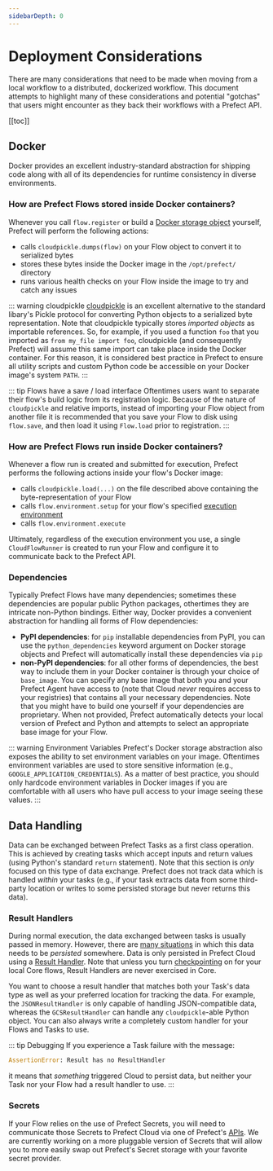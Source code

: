 ```yaml
---
sidebarDepth: 0
---
```


# Deployment Considerations

There are many considerations that need to be made when moving from a local workflow to a distributed, dockerized workflow. This document attempts to highlight many of these considerations and potential "gotchas" that users might encounter as they back their workflows with a Prefect API.

[[toc]]

## Docker

Docker provides an excellent industry-standard abstraction for shipping code along with all of its dependencies for runtime consistency in diverse environments. 

### How are Prefect Flows stored inside Docker containers?

Whenever you call `flow.register` or build a [Docker storage object](../../api/latest/environments/storage.html#docker) yourself, Prefect will perform the following actions:

- calls `cloudpickle.dumps(flow)` on your Flow object to convert it to serialized bytes
- stores these bytes inside the Docker image in the `/opt/prefect/` directory
- runs various health checks on your Flow inside the image to try and catch any issues

::: warning cloudpickle
[cloudpickle](https://github.com/cloudpipe/cloudpickle) is an excellent alternative to the standard libary's Pickle protocol for converting Python objects to a serialized byte representation. Note that cloudpickle typically stores _imported objects_ as importable references. So, for example, if you used a function `foo` that you imported as `from my_file import foo`, cloudpickle (and consequently Prefect) will assume this same import can take place inside the Docker container. For this reason, it is considered best practice in Prefect to ensure all utility scripts and custom Python code be accessible on your Docker image's system `PATH`.
:::

::: tip Flows have a save / load interface
Oftentimes users want to separate their flow's build logic from its registration logic. Because of the nature of `cloudpickle` and relative imports, instead of importing your Flow object from another file it is recommended that you save your Flow to disk using `flow.save`, and then load it using `Flow.load` prior to registration.
:::

### How are Prefect Flows run inside Docker containers?

Whenever a flow run is created and submitted for execution, Prefect performs the following actions inside your flow's Docker image:

- calls `cloudpickle.load(...)` on the file described above containing the byte-representation of your Flow
- calls `flow.environment.setup` for your flow's specified [execution environment](../../api/latest/environments/execution.html)
- calls `flow.environment.execute`

Ultimately, regardless of the execution environment you use, a single `CloudFlowRunner` is created to run your Flow and configure it to communicate back to the Prefect API.

### Dependencies

Typically Prefect Flows have many dependencies; sometimes these dependencies are popular public Python packages, othertimes they are intricate non-Python bindings. Either way, Docker provides a convenient abstraction for handling all forms of Flow dependencies:

- **PyPI dependencies**: for `pip` installable dependencies from PyPI, you can use the `python_dependencies` keyword argument on Docker storage objects and Prefect will automatically install these dependencies via `pip`
- **non-PyPI dependencies**: for all other forms of dependencies, the best way to include them in your Docker container is through your choice of `base_image`. You can specify any base image that both you and your Prefect Agent have access to (note that Cloud _never_ requires access to your registries) that contains all your necessary dependencies. Note that you might have to build one yourself if your dependencies are proprietary. When not provided, Prefect automatically detects your local version of Prefect and Python and attempts to select an appropriate base image for your Flow.

::: warning Environment Variables
Prefect's Docker storage abstraction also exposes the ability to set environment variables on your image. Oftentimes environment variables are used to store sensitive information (e.g., `GOOGLE_APPLICATION_CREDENTIALS`). As a matter of best practice, you should only hardcode environment variables in Docker images if you are comfortable with all users who have pull access to your image seeing these values.
:::

## Data Handling

Data can be exchanged between Prefect Tasks as a first class operation. This is achieved by creating tasks which accept inputs and return values (using Python's standard `return` statement). Note that this section is _only_ focused on this type of data exchange. Prefect does not track data which is handled _within_ your tasks (e.g., if your task extracts data from some third-party location or writes to some persisted storage but never returns this data).

### Result Handlers

During normal execution, the data exchanged between tasks is usually passed in memory. However, there are [many situations](../dataflow.html#when-is-data-persisted) in which this data needs to be _persisted_ somewhere. Data is only persisted in Prefect Cloud using a [Result Handler](../../core/concepts/results.html). Note that unless you turn [checkpointing](../../core/concepts/persistence.html#checkpointing) on for your local Core flows, Result Handlers are never exercised in Core.

You want to choose a result handler that matches both your Task's data type as well as your preferred location for tracking the data. For example, the `JSONResultHandler` is only capable of handling JSON-compatible data, whereas the `GCSResultHandler` can handle any `cloudpickle`-able Python object. You can also always write a completely custom handler for your Flows and Tasks to use.

::: tip Debugging
If you experience a Task failure with the message:

```python
AssertionError: Result has no ResultHandler
```

it means that _something_ triggered Cloud to persist data, but neither your Task nor your Flow had a result handler to use.
:::

### Secrets <Badge text="Cloud"/>

If your Flow relies on the use of Prefect Secrets, you will need to communicate those Secrets to Prefect Cloud via one of Prefect's [APIs](../concepts/secrets.html#cloud-execution). We are currently working on a more pluggable version of Secrets that will allow you to more easily swap out Prefect's Secret storage with your favorite secret provider.
